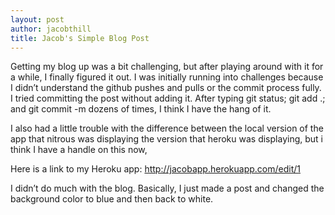 ```yaml
---
layout: post
author: jacobthill
title: Jacob's Simple Blog Post
---
```


Getting my blog up was a bit challenging, but after playing around with it for a while, I finally figured it out. I was initially running into challenges because I didn’t understand the github pushes and pulls or the commit process fully. I tried committing the post without adding it. After typing git status; git add .; and git commit -m dozens of times, I think I have the hang of it. 

I also had a little trouble with the difference between the local version of the app that nitrous was displaying the version that heroku was displaying, but i think I have a handle on this now,

Here is a link to my Heroku app: http://jacobapp.herokuapp.com/edit/1

I didn’t do much with the blog. Basically, I just made a post and changed the background color to blue and then back to white. 